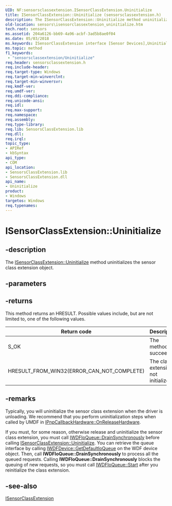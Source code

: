 ```yaml
---
UID: NF:sensorsclassextension.ISensorClassExtension.Uninitialize
title: ISensorClassExtension::Uninitialize (sensorsclassextension.h)
description: The ISensorClassExtension::Uninitialize method uninitializes the sensor class extension object.
old-location: sensors\isensorclassextension_uninitialize.htm
tech.root: sensors
ms.assetid: 204a6126-bb69-4a96-acbf-3ad5b8ae0f04
ms.date: 05/03/2018
ms.keywords: ISensorClassExtension interface [Sensor Devices],Uninitialize method, ISensorClassExtension.Uninitialize, ISensorClassExtension::Uninitialize, Uninitialize, Uninitialize method [Sensor Devices], Uninitialize method [Sensor Devices],ISensorClassExtension interface, sensors.isensorclassextension_uninitialize, sensorsclassextension/ISensorClassExtension::Uninitialize
ms.topic: method
f1_keywords:
 - "sensorsclassextension/Uninitialize"
req.header: sensorsclassextension.h
req.include-header: 
req.target-type: Windows
req.target-min-winverclnt: 
req.target-min-winversvr: 
req.kmdf-ver: 
req.umdf-ver: 
req.ddi-compliance: 
req.unicode-ansi: 
req.idl: 
req.max-support: 
req.namespace: 
req.assembly: 
req.type-library: 
req.lib: SensorsClassExtension.lib
req.dll: 
req.irql: 
topic_type:
- APIRef
- kbSyntax
api_type:
- COM
api_location:
- SensorsClassExtension.lib
- SensorsClassExtension.dll
api_name:
- Uninitialize
product:
- Windows
targetos: Windows
req.typenames: 
---
```


# ISensorClassExtension::Uninitialize


## -description


The <a href="https://docs.microsoft.com/windows-hardware/drivers/ddi/sensorsclassextension/nf-sensorsclassextension-isensorclassextension-uninitialize">ISensorClassExtension::Uninitialize</a> method uninitializes the sensor class extension object.


## -parameters






## -returns



This method returns an HRESULT. Possible values include, but are not limited to, one of the following values.

|Return code|Description|
|--- |--- |
|S_OK|The method succeeded.|
|HRESULT_FROM_WIN32(ERROR_CAN_NOT_COMPLETE)|The class extension is not initialized.|


## -remarks



Typically, you will uninitialize  the sensor class extension when the driver is unloading. We recommend that you perform uninitialization steps when called by UMDF in <a href="https://docs.microsoft.com/windows-hardware/drivers/ddi/wudfddi/nf-wudfddi-ipnpcallbackhardware-onreleasehardware">IPnpCallbackHardware::OnReleaseHardware</a>.

If you must, for some reason, otherwise release and uninitialize the sensor class extension, you must call <a href="https://docs.microsoft.com/windows-hardware/drivers/ddi/wudfddi/nf-wudfddi-iwdfioqueue-drainsynchronously">IWDFIoQueue::DrainSynchronously</a> before calling <a href="https://docs.microsoft.com/windows-hardware/drivers/ddi/sensorsclassextension/nf-sensorsclassextension-isensorclassextension-uninitialize">ISensorClassExtension::Uninitialize</a>. You can retrieve the queue interface by calling <a href="https://docs.microsoft.com/windows-hardware/drivers/ddi/wudfddi/nf-wudfddi-iwdfdevice-getdefaultioqueue">IWDFDevice::GetDefaultIoQueue</a> on the WDF device object. Then, call <b>IWDFIoQueue::DrainSynchronously</b> to process all the queued requests. Calling <b>IWDFIoQueue::DrainSynchronously</b> blocks the queuing of new requests, so you must call <a href="https://docs.microsoft.com/windows-hardware/drivers/ddi/wudfddi/nf-wudfddi-iwdfioqueue-start">IWDFIoQueue::Start</a> after you reinitialize the class extension.




## -see-also




<a href="https://docs.microsoft.com/windows-hardware/drivers/ddi/sensorsclassextension/nn-sensorsclassextension-isensorclassextension">ISensorClassExtension</a>
 

 

